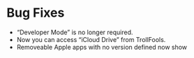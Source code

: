 # Bug Fixes

- “Developer Mode” is no longer required.
- Now you can access “iCloud Drive” from TrollFools.
- Removeable Apple apps with no version defined now show
